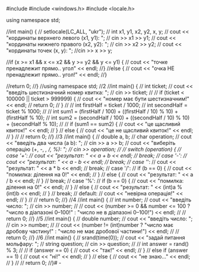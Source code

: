 #include <iostream>
#include <windows.h>
#include <locale.h>

using namespace std;

//int main() {
//   setlocale(LC_ALL, "ukr");
// int x1, y1, x2, y2, x, y;
//   cout << "кординаты верхнего левого (x1, y1): ";
//   cin >> x1 >> y1;
//   cout << "кординаты нижнего правого (x2, y2): ";
//   cin >> x2 >> y2;
 //  cout << "кординаты точек (x, y): ";
   //cin >> x >> y;

   //if (x >= x1 && x <= x2 && y >= y2 && y <= y1) {
     //  cout << "точке пренадлежит прямо.. угол" << endl;
   //}
   //else {
    //   cout << "очка НЕ пренадлежит прямо.. угол!" << endl;
   //}

   //return 0;
//}
//using namespace std;
//2 
//int main() {
//    int ticket;
//    cout << "введіть шестизначний номер квитка: ";
//    cin >> ticket;
//
//    if (ticket < 100000 || ticket > 999999) {
//        cout << "номер має бути шестизначним!" << endl;
//        return 0;
//    }
//
//    int firstHalf = ticket / 1000;
//    int secondHalf = ticket % 1000;
//
//    int sum1 = (firstHalf / 100) + ((firstHalf / 10) % 10) + (firstHalf % 10);
//    int sum2 = (secondHalf / 100) + ((secondHalf / 10) % 10) + (secondHalf % 10);
//
//    if (sum1 == sum2) {
//        cout << "це щасливий квиток!" << endl;
//    }
//    else {
//        cout << "це не щасливий квиток!" << endl;
//    }
//
//    return 0;
//}
//3
//int main() {
//    double a, b;
//    char operation;
//    cout << "введіть два числа (a b): ";
//    cin >> a >> b;
//    cout << "виберіть операцію (+, -, *, /, %): ";
//    cin >> operation;
//
//    switch (operation) {
//    case '+':
//        cout << "результат: " << a + b << endl;
//        break;
//    case '-':
//        cout << "результат: " << a - b << endl;
//        break;
//    case '*':
//        cout << "результат: " << a * b << endl;
//        break;
//    case '/':
//        if (b == 0) {
//            cout << "помилка: ділення на 0!" << endl;
//        }
//        else {
//            cout << "результат: " << a / b << endl;
//        }
//        break;
//    case '%':
//        if (b == 0) {
//            cout << "помилка: ділення на 0!" << endl;
//        }
//        else {
//            cout << "результат: " << (int)a % (int)b << endl;
//        }
//        break;
//    default:
//        cout << "невірна операція!" << endl;
//    }
//
//    return 0;
//}
//4
//int main() {
//    int number;
//    cout << "введіть число: ";
//    cin >> number;
//
//    cout << (number >= 0 && number <= 100 ? "число в діапазоні 0–100!" : "число не в діапазоні 0–100!") << endl;
//
//    return 0;
//}
//5
//int main() {
//    double number;
//    cout << "введіть число: ";
//    cin >> number;
//
//    cout << (number != (int)number ? "число має дробову частину!" : "число не має дробової частини!") << endl;
//
//    return 0;
//}
//6
//int main() {
//    srand(time(0));
//    cout << "задай питання мольфару: ";
//    string question;
//    cin >> question;
//
//    int answer = rand() % 3;
//
//    if (answer == 0) {
//        cout << "так!" << endl;
//    }
//    else if (answer == 1) {
//        cout << "ні!" << endl;
//    }
//    else {
//        cout << "не знаю..." << endl;
//    }
//
//    return 0;
//}# -
